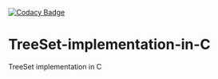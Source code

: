 [![Codacy Badge](https://api.codacy.com/project/badge/Grade/e826dee4f75543e7b5781d2ffc72bff8)](https://www.codacy.com/manual/VGeorgee/TreeSet-implementation-in-C?utm_source=github.com&amp;utm_medium=referral&amp;utm_content=VGeorgee/TreeSet-implementation-in-C&amp;utm_campaign=Badge_Grade)

# TreeSet-implementation-in-C
TreeSet implementation in C
